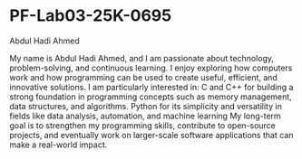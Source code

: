 # PF-Lab03-25K-0695
Abdul Hadi Ahmed

My name is Abdul Hadi Ahmed, and I am passionate about technology, problem-solving, and continuous learning. 
I enjoy exploring how computers work and how programming can be used to create useful, efficient, and innovative solutions.
I am particularly interested in:
C and C++ for building a strong foundation in programming concepts such as memory management, data structures, and algorithms.
Python for its simplicity and versatility in fields like data analysis, automation, and machine learning
My long-term goal is to strengthen my programming skills, contribute to open-source projects, and eventually work on larger-scale software applications that can make a real-world impact.
